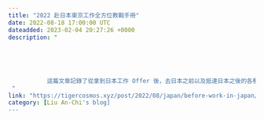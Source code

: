 ```yaml
---
title: "2022 赴日本東京工作全方位教戰手冊"
date: 2022-08-18 17:00:00 UTC
dateadded: 2023-02-04 20:27:26 +0000
description: "
    
      
      
        
        
           這篇文章記錄了從拿到日本工作 Offer 後，去日本之前以及抵達日本之後的各種手續流程。包含申請在留許可、受付濟證、入境簽證，在留卡登記住址、住民票、個人編號、駕照、銀行帳戶等等。分享主要是以我在東京的經驗為主，日本各地可能多少會有點差別。 
 "
link: "https://tigercosmos.xyz/post/2022/08/japan/before-work-in-japan/"
category: [Liu An-Chi's blog]
---
```

